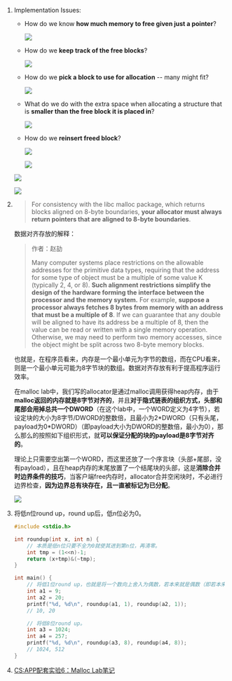 1. Implementation Issues:

   - How do we know **how much memory to free given just a pointer**?
   
     ![](./img/7.1.png)
   
   - How do we **keep track of the free blocks**?
   
     ![](./img/7.2.png)
   
   - How do we **pick a block to use for allocation** -- many might fit?
   
     ![](./img/7.3.png)
   
   - What do we do with the extra space when allocating a structure that is **smaller than the free block it is placed in**?
   
     ![](./img/7.4.png)
   
   - How do we **reinsert freed block**?
   
     ![](./img/7.5.png)
   
     ![](./img/7.7.png)
   
   ![](./img/7.8.png)
   
   ![](./img/7.9.png)
   
2. > For consistency with the libc malloc package, which returns blocks aligned on 8-byte boundaries,
   > **your allocator must always return pointers that are aligned to 8-byte boundaries**.

   数据对齐存放的解释：

   > 作者：赵劼
   >
   > Many computer systems place restrictions on the allowable addresses for the primitive data types, requiring that the address for some type of object must be a multiple of some value K (typically 2, 4, or 8). **Such alignment restrictions simplify the design of the hardware forming the interface between the processor and the memory system.** For example, **suppose a processor always fetches 8 bytes from memory with an address that must be a multiple of 8**. If we can guarantee that any double will be aligned to have its address be a multiple of 8, then the value can be read or written with a single memory operation. Otherwise, we may need to perform two memory accesses, since the object might be split across two 8-byte memory blocks.
   
   也就是，在程序员看来，内存是一个最小单元为字节的数组，而在CPU看来，则是一个最小单元可能为8字节块的数组。数据对齐存放有利于提高程序运行效率。
   
   在malloc lab中，我们写的allocator是通过malloc调用获得heap内存，由于**malloc返回的内存就是8字节对齐的**，并且**对于隐式链表的组织方式，头部和尾部会用掉总共一个DWORD**（在这个lab中，一个WORD定义为4字节），若设定块的大小为8字节/DWORD的整数倍，且最小为2*DWORD（只有头尾，payload为0\*DWORD）（即payload大小为DWORD的整数倍，最小为0），那么那么的按照如下组织形式，就**可以保证分配的块的payload是8字节对齐的**。
   
   理论上只需要空出第一个WORD，而这里还放了一个序言块（头部+尾部，没有payload），且在heap内存的末尾放置了一个结尾块的头部，这是**消除合并时边界条件的技巧**，当客户端free内存时，allocator合并空闲块时，不必进行边界检查，**因为边界总有块存在，且一直被标记为已分配**。
   
   ![](./img/7.10.png)
   
3. 将低n位round up，round up后，低n位必为0。

   ```c
   #include <stdio.h>
   
   int roundup(int x, int n) {
       // 本质是低n位只要不全为0就使其进到第n位，再清零。
       int tmp = (1<<n)-1;
       return (x+tmp)&(~tmp);
   }
   
   int main() {
       // 将低1位round up，也就是将一个数向上舍入为偶数，若本来就是偶数（即若本来低1位就是0），则不变。
       int a1 = 9;
       int a2 = 20;
       printf("%d, %d\n", roundup(a1, 1), roundup(a2, 1));
       // 10, 20
   
       // 将低8位round up。
       int a3 = 1024;
       int a4 = 257;
       printf("%d, %d\n", roundup(a3, 8), roundup(a4, 8));
       // 1024, 512
   }
   ```

4. [CS:APP配套实验6：Malloc Lab笔记](https://zhuanlan.zhihu.com/p/28806499#comments)

  